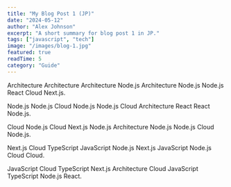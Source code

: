 ```yaml
---
title: "My Blog Post 1 (JP)"
date: "2024-05-12"
author: "Alex Johnson"
excerpt: "A short summary for blog post 1 in JP."
tags: ["javascript", "tech"]
image: "/images/blog-1.jpg"
featured: true
readTime: 5
category: "Guide"
---
```


Architecture Architecture Architecture Node.js Architecture Node.js Node.js React Cloud Next.js.

Node.js Node.js Cloud Node.js Node.js Cloud Architecture React React Node.js.

Cloud Node.js Cloud Next.js Node.js Architecture Node.js Node.js Cloud Node.js.

Next.js Cloud TypeScript JavaScript Node.js Next.js JavaScript Node.js Cloud Cloud.

JavaScript Cloud TypeScript Next.js Architecture Cloud JavaScript TypeScript Node.js React.
